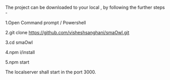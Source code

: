 The project can be downloaded to your local , by following the further steps -

1.Open Command prompt / Powershell

2.git clone https://github.com/visheshsanghani/smaOwl.git

3.cd smaOwl

4.npm i/install

5.npm start

The localserver shall start in the port 3000.
